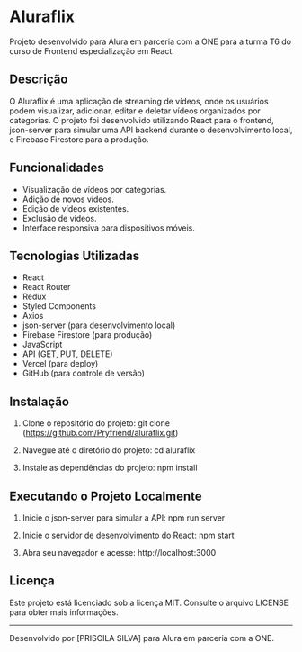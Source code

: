 # Aluraflix

Projeto desenvolvido para Alura em parceria com a ONE para a turma T6 do curso de Frontend especialização em React.

## Descrição

O Aluraflix é uma aplicação de streaming de vídeos, onde os usuários podem visualizar, adicionar, editar e deletar vídeos organizados por categorias. O projeto foi desenvolvido utilizando React para o frontend, json-server para simular uma API backend durante o desenvolvimento local, e Firebase Firestore para a produção.

## Funcionalidades

- Visualização de vídeos por categorias.
- Adição de novos vídeos.
- Edição de vídeos existentes.
- Exclusão de vídeos.
- Interface responsiva para dispositivos móveis.

## Tecnologias Utilizadas

- React
- React Router
- Redux
- Styled Components
- Axios
- json-server (para desenvolvimento local)
- Firebase Firestore (para produção)
- JavaScript
- API (GET, PUT, DELETE)
- Vercel (para deploy)
- GitHub (para controle de versão)

## Instalação

1. Clone o repositório do projeto:
git clone (https://github.com/Pryfriend/aluraflix.git)

2. Navegue até o diretório do projeto:
cd aluraflix

3. Instale as dependências do projeto:
npm install

## Executando o Projeto Localmente

1. Inicie o json-server para simular a API:
npm run server

2. Inicie o servidor de desenvolvimento do React:
npm start

3. Abra seu navegador e acesse:
http://localhost:3000


## Licença

Este projeto está licenciado sob a licença MIT. Consulte o arquivo LICENSE para obter mais informações.

---

Desenvolvido por [PRISCILA SILVA] para Alura em parceria com a ONE.
